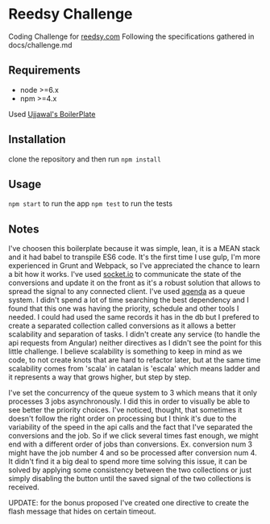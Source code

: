 # Reedsy Challenge

Coding Challenge for [reedsy.com](reedsy.com)
Following the specifications gathered in docs/challenge.md


## Requirements

- node >=6.x
- npm >=4.x

Used [Ujjawal's BoilerPlate](https://github.com/11ujjawal/mean)

## Installation

clone the repository and then run `npm install`

## Usage

`npm start` to run the app
`npm test` to run the tests

## Notes

I've choosen this boilerplate because it was simple, lean, it is a MEAN stack and it had babel to transpile ES6 code.
It's the first time I use gulp, I'm more experienced in Grunt and Webpack, so I've appreciated the chance to learn a bit how it works.
I've used [socket.io](https://socket.io/) to communicate the state of the conversions and update it on the front as it's a robust solution that allows
to spread the signal to any connected client.
I've used [agenda](https://www.npmjs.com/package/agenda) as a queue system. I didn't spend a lot of time searching the best dependency
and I found that this one was having the priority, schedule and other tools I needed. I could had used the same records it has in the db
but I prefered to create a separated collection called conversions as it allows a better scalability and separation of tasks.
I didn't create any service (to handle the api requests from Angular) neither directives as I didn't see the point for this little 
challenge. I believe scalability is something to keep in mind as we code, to not create knots that are hard to refactor later, but at the
same time scalability comes from 'scala' in catalan is 'escala' which means ladder and it represents a way that grows higher, but step by step.

I've set the concurrency of the queue system to 3 which means that it only processes 3 jobs asynchronously. I did this in order to visually
be able to see better the priority choices.
I've noticed, thought, that sometimes it doesn't follow the right order on processing but I think it's due to the variability of the speed 
in the api calls and the fact that I've separated the conversions and the job. So if we click several times fast enough, we might end 
with a different order of jobs than conversions. Ex. conversion num 3 might have the job number 4 and so be processed after conversion num 4.
It didn't find it a big deal to spend more time solving this issue, it can be solved by applying some consistency between the two collections
or just simply disabling the button until the saved signal of the two collections is received.

UPDATE: for the bonus proposed I've created one directive to create the flash message that hides on certain timeout.
